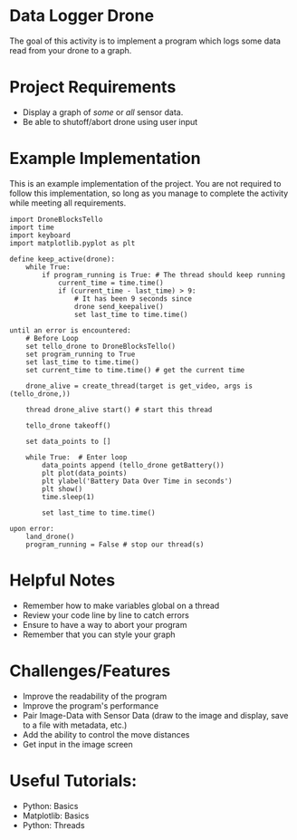 # Data Logger Drone
The goal of this activity is to implement a program which logs some data read from your drone to a graph. 

# Project Requirements
 - Display a graph of *some* or *all* sensor data.
 - Be able to shutoff/abort drone​ using user input​

# Example Implementation
This is an example implementation of the project. You are not required to follow this implementation, so long as you manage to complete the activity while meeting all requirements. 

```text
import DroneBlocksTello
import time
import keyboard
import matplotlib.pyplot as plt

define keep_active(drone):
    while True:
        if program_running is True: # The thread should keep running
            current_time = time.time()
            if (current_time - last_time) > 9:
                # It has been 9 seconds since
                drone send_keepalive()
                set last_time to time.time() 

until an error is encountered:
    # Before Loop
    set tello_drone to DroneBlocksTello()
    set program_running to True
    set last_time to time.time()
    set current_time to time.time() # get the current time

    drone_alive = create_thread(target is get_video, args is (tello_drone,))

    thread drone_alive start() # start this thread

    tello_drone takeoff()

    set data_points to []

    while True:  # Enter loop
        data_points append (tello_drone getBattery())
        plt plot(data_points)
        plt ylabel('Battery Data Over Time in seconds')
        plt show()
        time.sleep(1)

        set last_time to time.time()
        
upon error:
    land_drone()
    program_running = False # stop our thread(s)
```

# Helpful Notes
 - Remember how to make variables global on a thread
 - Review your code line by line to catch errors
 - Ensure to have a way to abort your program
 - Remember that you can style your graph

# Challenges/Features
 - Improve the readability of the program
 - Improve the program's performance
 - Pair Image-Data with Sensor Data (draw to the image and display, save to a file with metadata, etc.)
 - Add the ability to control the move distances
 - Get input in the image screen

# Useful Tutorials:
 - Python: Basics
 - Matplotlib: Basics
 - Python: Threads
